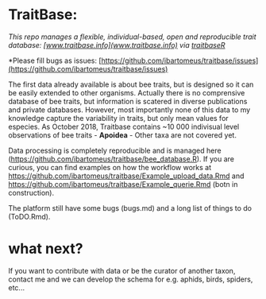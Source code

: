 # TraitBase:
*This repo manages a flexible, individual-based, open and reproducible trait database: [www.traitbase.info](www.traitbase.info) via [traitbaseR](https://github.com/metadevpro/traitbaser)*  

*Please fill bugs as issues: [https://github.com/ibartomeus/traitbase/issues](https://github.com/ibartomeus/traitbase/issues)

The first data already available is about bee traits, but is designed so it can be easily extended to other organisms. Actually there is no comprensive database of bee traits, but information is scatered in diverse publications and private databases. However, most importantly none of this data to my knowledge capture the variability in traits, but only mean values for especies. As October 2018, Traitbase contains ~10 000 indivisual level observations of bee traits - __Apoidea__ - Other taxa are not covered yet.

Data processing is completely reproducible and is managed here (https://github.com/ibartomeus/traitbase/bee_database.R). If you are curious, you can find examples on how the workflow works at https://github.com/ibartomeus/traitbase/Example_upload_data.Rmd and https://github.com/ibartomeus/traitbase/Example_querie.Rmd (botn in construction). 

The platform still have some bugs (bugs.md) and a long list of things to do (ToDO.Rmd).

# what next?

If you want to contribute with data or be the curator of another taxon, contact me and we can develop the schema for e.g. aphids, birds, spiders, etc... 




